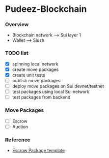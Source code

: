 # Pudeez-Blockchain

### Overview
- Blockchain network --> Sui layer 1 
- Wallet --> Slush 

### TODO list
- [x] spinning local network
- [x] create move packages 
- [x] create unit tests
- [ ] publish move packages
- [ ] deploy move packages on Sui devnet/testnet
- [ ] test packages using local Sui network
- [ ] test packages from backend

### Move Packages
- [ ] Escrow
- [ ] Auction

### Reference
- [Escrow Package template](https://github.com/MystenLabs/sui/tree/main/examples/trading/contracts/escrow)
